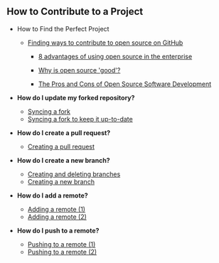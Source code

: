 ## How to Contribute to a Project

- How to Find the Perfect Project

  - [Finding ways to contribute to open source on GitHub](https://docs.github.com/en/get-started/exploring-projects-on-github/finding-ways-to-contribute-to-open-source-on-github#:~:text=If%20there's%20a%20particular%20topic,popular%20topics%20by%20visiting%20Topics.)

    - [8 advantages of using open source in the enterprise](https://enterprisersproject.com/article/2015/1/top-advantages-open-source-offers-over-proprietary-solutions#:~:text=Open%20source%20is%20generally%20much,more%20on%20that%20coming%20up)

    - [Why is open source 'good'?](https://www.quora.com/Why-is-open-source-good)

    - [The Pros and Cons of Open Source Software Development](https://www.freecodecamp.org/news/what-is-great-about-developing-open-source-and-what-is-not/)

- **How do I update my forked repository?**

    - [Syncing a fork](https://help.github.com/articles/syncing-a-fork/)
    - [Syncing a fork to keep it up-to-date](https://gist.github.com/CristinaSolana/1885435)

- **How do I create a pull request?**

    - [Creating a pull request](https://help.github.com/articles/creating-a-pull-request/)

- **How do I create a new branch?**

  - [Creating and deleting branches](https://help.github.com/articles/creating-and-deleting-branches-within-your-repository/)
  - [Creating a new branch](https://gist.github.com/Chaser324/ce0505fbed06b947d962)

- **How do I add a remote?**

  - [Adding a remote (1)](https://help.github.com/articles/adding-a-remote/)
  - [Adding a remote (2)](https://gist.github.com/fat/3241035)

- **How do I push to a remote?**
  - [Pushing to a remote (1)](https://help.github.com/articles/pushing-to-a-remote/)
  - [Pushing to a remote (2)](https://gist.github.com/fat/3241035)
